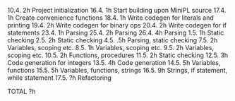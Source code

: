 10.4. 2h  Project initialization
16.4. 1h  Start building upon MiniPL source
17.4. 1h  Create convenience functions
18.4. 1h  Write codegen for literals and printing
19.4. 2h  Write codegen for binary ops
20.4. 2h  Write codegen for if statements
23.4. 1h  Parsing
25.4. 2h  Parsing
26.4. 4h  Parsing
1.5.  1h  Static checking
2.5.  2h  Static checking
4.5.  .5h Parsing, static checking
7.5.  2h  Variables, scoping etc.
8.5.  1h  Variables, scoping etc.
9.5.  2h  Variables, scoping etc.
10.5. 2h  Functions, procedures
11.5. 2h  Static checking
12.5. 3h  Code generation for integers
13.5. 4h  Code generation
14.5. 5h  Variables, functions
15.5. 5h  Variables, functions, strings
16.5. 9h  Strings, if statement, while statement
17.5. ?h  Refactoring

TOTAL ?h
